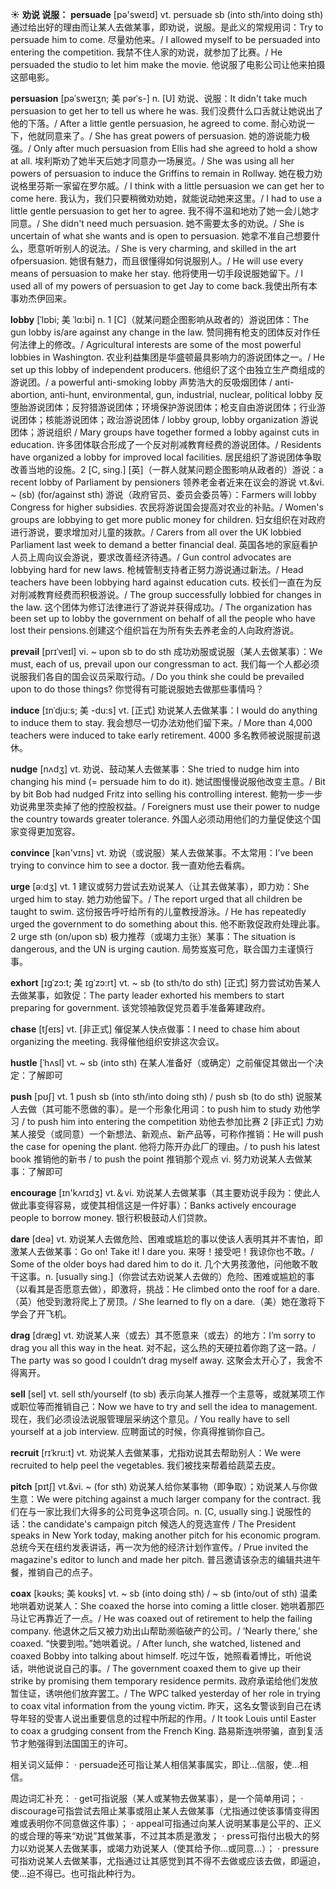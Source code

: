 ☀ <span class="category">**劝说 说服：**</span>
<span class="vocabulary">**persuade**</span> [pə'sweɪd] 
<span class="definition">vt. persuade sb (into sth/into doing sth) 通过给出好的理由而让某人去做某事，即劝说，说服。是此义的常规用词：</span>Try to persuade him to come. 尽量劝他来。/ I allowed myself to be persuaded into entering the competition. 我禁不住人家的劝说，就参加了比赛。/ He persuaded the studio to let him make the movie. 他说服了电影公司让他来拍摄这部电影。
                      
<span class="vocabulary">**persuasion**</span> [pəˈsweɪʒn; 美 pərˈs-]
<span class="definition">n. [U] 劝说、说服：</span>It didn't take much persuasion to get her to tell us where he was. 我们没费什么口舌就让她说出了他的下落。/ After a little gentle persuasion, he agreed to come. 耐心劝说一下，他就同意来了。/ She has great powers of persuasion. 她的游说能力极强。/ Only after much persuasion from Ellis had she agreed to hold a show at all. 埃利斯劝了她半天后她才同意办一场展览。/ She was using all her powers of persuasion to induce the Griffins to remain in Rollway. 她在极力劝说格里芬斯一家留在罗尔威。/ I think with a little persuasion we can get her to come here. 我认为，我们只要稍微劝劝她，就能说动她来这里。/ I had to use a little gentle persuasion to get her to agree. 我不得不温和地劝了她一会儿她才同意。/ She didn't need much persuasion. 她不需要太多的劝说。/ She is uncertain of what she wants and is open to persuasion. 她拿不准自己想要什么，愿意听听别人的说法。/ She is very charming, and skilled in the art ofpersuasion. 她很有魅力，而且很懂得如何说服别人。/ He will use every means of persuasion to make her stay. 他将使用一切手段说服她留下。/ I used all of my powers of persuasion to get Jay to come back.我使出所有本事劝杰伊回来。
           
<span class="vocabulary">**lobby**</span> [ˈlɒbi; 美 ˈlɑ:bi]
<span class="definition">n. 1 [C]（就某问题企图影响从政者的）游说团体：</span>The gun lobby is/are against any change in the law. 赞同拥有枪支的团体反对作任何法律上的修改。/ Agricultural interests are some of the most powerful lobbies in Washington. 农业利益集团是华盛顿最具影响力的游说团体之一。/ He set up this lobby of independent producers. 他组织了这个由独立生产商组成的游说团。/ a powerful anti-smoking lobby 声势浩大的反吸烟团体 / anti-abortion, anti-hunt, environmental, gun, industrial, nuclear, political lobby 反堕胎游说团体；反狩猎游说团体；环境保护游说团体；枪支自由游说团体；行业游说团体；核能游说团体；政治游说团体 / lobby group, lobby organization 游说团体；游说组织 / Mary groups have together formed a lobby against cuts in education. 许多团体联合形成了一个反对削减教育经费的游说团体。/ Residents have organized a lobby for improved local facilities. 居民组织了游说团体争取改善当地的设施。<span class="definition">2 [C, sing.] [英]（一群人就某问题企图影响从政者的）游说：</span>a recent lobby of Parliament by pensioners 领养老金者近来在议会的游说 <span class="definition">vt.&vi. ~ (sb) (for/against sth) 游说（政府官员、委员会委员等）：</span>Farmers will lobby Congress for higher subsidies. 农民将游说国会提高对农业的补贴。/ Women's groups are lobbying to get more public money for children. 妇女组织在对政府进行游说，要求增加对儿童的拨款。/ Carers from all over the UK lobbied Parliament last week to demand a better financial deal. 英国各地的家庭看护人员上周向议会游说，要求改善经济待遇。/ Gun control advocates are lobbying hard for new laws. 枪械管制支持者正努力游说通过新法。/ Head teachers have been lobbying hard against education cuts. 校长们一直在为反对削减教育经费而积极游说。/ The group successfully lobbied for changes in the law. 这个团体为修订法律进行了游说并获得成功。/ The organization has been set up to lobby the government on behalf of all the people who have lost their pensions.创建这个组织旨在为所有失去养老金的人向政府游说。
           
<span class="vocabulary">**prevail**</span> [prɪˈveɪl]
<span class="definition">vi. ~ upon sb to do sth 成功劝服或说服（某人去做某事）：</span>We must, each of us, prevail upon our congressman to act. 我们每一个人都必须说服我们各自的国会议员采取行动。/ Do you think she could be prevailed upon to do those things? 你觉得有可能说服她去做那些事情吗？

<span class="vocabulary">**induce**</span> [ɪnˈdju:s; 美 -du:s]
<span class="definition">vt. [正式] 劝说某人去做某事：</span>I would do anything to induce them to stay. 我会想尽一切办法劝他们留下来。/ More than 4,000 teachers were induced to take early retirement. 4000 多名教师被说服提前退休。
           
<span class="vocabulary">**nudge**</span> [nʌdʒ]
<span class="definition">vt. 劝说、鼓动某人去做某事：</span>She tried to nudge him into changing his mind (= persuade him to do it). 她试图慢慢说服他改变主意。/ Bit by bit Bob had nudged Fritz into selling his controlling interest. 鲍勃一步一步劝说弗里茨卖掉了他的控股权益。/ Foreigners must use their power to nudge the country towards greater tolerance. 外国人必须动用他们的力量促使这个国家变得更加宽容。

<span class="vocabulary">**convince**</span> [kən'vɪns] 
<span class="definition">vt. 劝说（或说服）某人去做某事。不太常用：</span>I’ve been trying to convince him to see a doctor. 我一直劝他去看病。

<span class="vocabulary">**urge**</span> [ə:dӡ] 
<span class="definition">vt. 1 建议或努力尝试去劝说某人（让其去做某事），即力劝：</span>She urged him to stay. 她力劝他留下。/ The report urged that all children be taught to swim. 这份报告呼吁给所有的儿童教授游泳。/ He has repeatedly urged the government to do something about this. 他不断敦促政府处理此事。<span class="definition">2 urge sth (on/upon sb) 极力推荐（或竭力主张）某事：</span>The situation is dangerous, and the UN is urging caution. 局势岌岌可危，联合国力主谨慎行事。
           
<span class="vocabulary">**exhort**</span> [ɪgˈzɔ:t; 美 ɪgˈzɔ:rt]
<span class="definition">vt. ~ sb (to sth/to do sth) [正式] 努力尝试劝告某人去做某事，如敦促：</span>The party leader exhorted his members to start preparing for government. 该党领袖敦促党员着手准备筹建政府。
           
<span class="vocabulary">**chase**</span> [tʃeɪs]
<span class="definition">vt. [非正式] 催促某人快点做事：</span>I need to chase him about organizing the meeting. 我得催他组织安排这次会议。           

<span class="vocabulary">**hustle**</span> [ˈhʌsl]
<span class="definition">vt. ~ sb (into sth) 在某人准备好（或确定）之前催促其做出一个决定：</span>了解即可

<span class="vocabulary">**push**</span> [pʊʃ] 
<span class="definition">vt. 1 push sb (into sth/into doing sth) / push sb (to do sth) 说服某人去做（其可能不愿做的事）。是一个形象化用词：</span>to push him to study 劝他学习 / to push him into entering the competition 劝他去参加比赛 <span class="definition">2 [非正式] 力劝某人接受（或同意）一个新想法、新观点、新产品等，可称作推销：</span>He will push the case for opening the plant. 他将力陈开办此厂的理由。/ to push his latest book 推销他的新书 / to push the point 推销那个观点 <span class="definition">vi. 努力劝说某人去做某事：</span>了解即可

<span class="vocabulary">**encourage**</span> [ɪn'kʌrɪdӡ] 
<span class="definition">vt.＆vi. 劝说某人去做某事（其主要劝说手段为：使此人做此事变得容易，或使其相信这是一件好事）：</span>Banks actively encourage people to borrow money. 银行积极鼓动人们贷款。

<span class="vocabulary">**dare**</span> [deə] 
<span class="definition">vt. 劝说某人去做危险、困难或尴尬的事以使该人表明其并不害怕，即激某人去做某事：</span>Go on! Take it! I dare you. 来呀！接受吧！我谅你也不敢。/ Some of the older boys had dared him to do it. 几个大男孩激他，问他敢不敢干这事。<span class="definition">n. [usually sing.]（你尝试去劝说某人去做的）危险、困难或尴尬的事（以看其是否愿意去做），即激将，挑战：</span>He climbed onto the roof for a dare.（英）他受到激将爬上了房顶。/ She learned to fly on a dare.（美）她在激将下学会了开飞机。

<span class="vocabulary">**drag**</span> [dræɡ] 
<span class="definition">vt. 劝说某人来（或去）其不愿意来（或去）的地方：</span>I’m sorry to drag you all this way in the heat. 对不起，这么热的天硬拉着你跑了这一路。/ The party was so good I couldn’t drag myself away. 这聚会太开心了，我舍不得离开。

<span class="vocabulary">**sell**</span> [sel] 
<span class="definition">vt. sell sth/yourself (to sb) 表示向某人推荐一个主意等，或就某项工作或职位等而推销自己：</span>Now we have to try and sell the idea to management. 现在，我们必须设法说服管理层采纳这个意见。/ You really have to sell yourself at a job interview. 应聘面试的时候，你真得推销你自己。
            
<span class="vocabulary">**recruit**</span> [rɪˈkru:t]
<span class="definition">vt. 劝说某人去做某事，尤指劝说其去帮助别人：</span>We were recruited to help peel the vegetables. 我们被找来帮着给蔬菜去皮。          

<span class="vocabulary">**pitch**</span> [pɪtʃ]
<span class="definition">vt.&vi. ~ (for sth) 劝说某人给你某事物（即争取）；劝说某人与你做生意：</span>We were pitching against a much larger company for the contract. 我们在与一家比我们大得多的公司竞争这项合同。<span class="definition">n. [C, usually sing.] 说服性的话：</span>the candidate's campaign pitch 候选人的竞选宣传 / The President speaks in New York today, making another pitch for his economic program. 总统今天在纽约发表讲话，再一次为他的经济计划作宣传。/ Prue invited the magazine's editor to lunch and made her pitch. 普吕邀请该杂志的编辑共进午餐，推销自己的点子。
            
<span class="vocabulary">**coax**</span> [kəʊks; 美 koʊks]
<span class="definition">vt. ~ sb (into doing sth) / ~ sb (into/out of sth) 温柔地哄着劝说某人：</span>She coaxed the horse into coming a little closer. 她哄着那匹马让它再靠近了一点。/ He was coaxed out of retirement to help the failing company. 他退休之后又被力劝出山帮助濒临破产的公司。/ ‘Nearly there,’ she coaxed. “快要到啦。”她哄着说。/ After lunch, she watched, listened and coaxed Bobby into talking about himself. 吃过午饭，她照看着博比，听他说话，哄他说说自己的事。/ The government coaxed them to give up their strike by promising them temporary residence permits. 政府承诺给他们发放暂住证，诱哄他们放弃罢工。/ The WPC talked yesterday of her role in trying to coax vital information from the young victim. 昨天，这名女警谈到自己在诱导年轻的受害人说出重要信息的过程中所起的作用。/ It took Louis until Easter to coax a grudging consent from the French King. 路易斯连哄带骗，直到复活节才勉强得到法国国王的许可。

相关词义延伸：
· persuade还可指让某人相信某事属实，即让…信服，使…相信。

周边词汇补充：
· get可指说服（某人或某物去做某事），是一个简单用词；
· discourage可指尝试去阻止某事或阻止某人去做某事（尤指通过使该事情变得困难或表明你不同意做这件事）；
· appeal可指通过向某人说明某事是公平的、正义的或合理的等来“劝说”其做某事，不过其本质是激发；
· press可指付出极大的努力以劝说某人去做某事，或竭力劝说某人（使其给予你…或同意…）；
· pressure可指劝说某人去做某事，尤指通过让其感觉到其不得不去做或应该去做，即逼迫，使…迫不得已。也可指此种行为。
